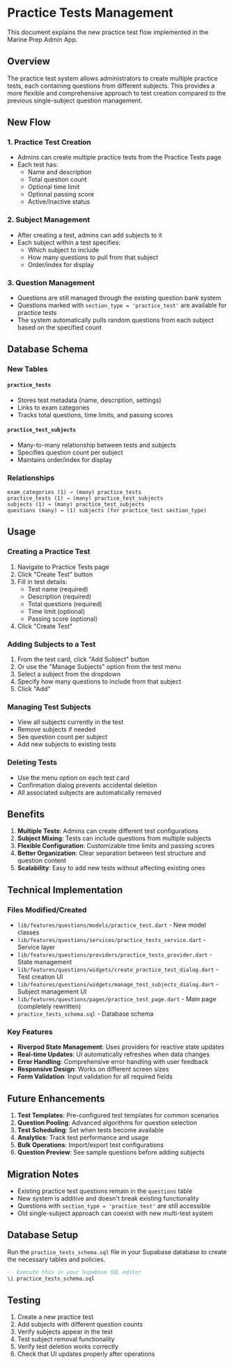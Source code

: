 # Practice Tests Management

This document explains the new practice test flow implemented in the Marine Prep Admin App.

## Overview

The practice test system allows administrators to create multiple practice tests, each containing questions from different subjects. This provides a more flexible and comprehensive approach to test creation compared to the previous single-subject question management.

## New Flow

### 1. Practice Test Creation
- Admins can create multiple practice tests from the Practice Tests page
- Each test has:
  - Name and description
  - Total question count
  - Optional time limit
  - Optional passing score
  - Active/Inactive status

### 2. Subject Management
- After creating a test, admins can add subjects to it
- Each subject within a test specifies:
  - Which subject to include
  - How many questions to pull from that subject
  - Order/index for display

### 3. Question Management
- Questions are still managed through the existing question bank system
- Questions marked with `section_type = 'practice_test'` are available for practice tests
- The system automatically pulls random questions from each subject based on the specified count

## Database Schema

### New Tables

#### `practice_tests`
- Stores test metadata (name, description, settings)
- Links to exam categories
- Tracks total questions, time limits, and passing scores

#### `practice_test_subjects`
- Many-to-many relationship between tests and subjects
- Specifies question count per subject
- Maintains order/index for display

### Relationships
```
exam_categories (1) → (many) practice_tests
practice_tests (1) → (many) practice_test_subjects
subjects (1) → (many) practice_test_subjects
questions (many) → (1) subjects (for practice_test section_type)
```

## Usage

### Creating a Practice Test

1. Navigate to Practice Tests page
2. Click "Create Test" button
3. Fill in test details:
   - Test name (required)
   - Description (required)
   - Total questions (required)
   - Time limit (optional)
   - Passing score (optional)
4. Click "Create Test"

### Adding Subjects to a Test

1. From the test card, click "Add Subject" button
2. Or use the "Manage Subjects" option from the test menu
3. Select a subject from the dropdown
4. Specify how many questions to include from that subject
5. Click "Add"

### Managing Test Subjects

- View all subjects currently in the test
- Remove subjects if needed
- See question count per subject
- Add new subjects to existing tests

### Deleting Tests

- Use the menu option on each test card
- Confirmation dialog prevents accidental deletion
- All associated subjects are automatically removed

## Benefits

1. **Multiple Tests**: Admins can create different test configurations
2. **Subject Mixing**: Tests can include questions from multiple subjects
3. **Flexible Configuration**: Customizable time limits and passing scores
4. **Better Organization**: Clear separation between test structure and question content
5. **Scalability**: Easy to add new tests without affecting existing ones

## Technical Implementation

### Files Modified/Created

- `lib/features/questions/models/practice_test.dart` - New model classes
- `lib/features/questions/services/practice_tests_service.dart` - Service layer
- `lib/features/questions/providers/practice_tests_provider.dart` - State management
- `lib/features/questions/widgets/create_practice_test_dialog.dart` - Test creation UI
- `lib/features/questions/widgets/manage_test_subjects_dialog.dart` - Subject management UI
- `lib/features/questions/pages/practice_test_page.dart` - Main page (completely rewritten)
- `practice_tests_schema.sql` - Database schema

### Key Features

- **Riverpod State Management**: Uses providers for reactive state updates
- **Real-time Updates**: UI automatically refreshes when data changes
- **Error Handling**: Comprehensive error handling with user feedback
- **Responsive Design**: Works on different screen sizes
- **Form Validation**: Input validation for all required fields

## Future Enhancements

1. **Test Templates**: Pre-configured test templates for common scenarios
2. **Question Pooling**: Advanced algorithms for question selection
3. **Test Scheduling**: Set when tests become available
4. **Analytics**: Track test performance and usage
5. **Bulk Operations**: Import/export test configurations
6. **Question Preview**: See sample questions before adding subjects

## Migration Notes

- Existing practice test questions remain in the `questions` table
- New system is additive and doesn't break existing functionality
- Questions with `section_type = 'practice_test'` are still accessible
- Old single-subject approach can coexist with new multi-test system

## Database Setup

Run the `practice_tests_schema.sql` file in your Supabase database to create the necessary tables and policies.

```sql
-- Execute this in your Supabase SQL editor
\i practice_tests_schema.sql
```

## Testing

1. Create a new practice test
2. Add subjects with different question counts
3. Verify subjects appear in the test
4. Test subject removal functionality
5. Verify test deletion works correctly
6. Check that UI updates properly after operations
